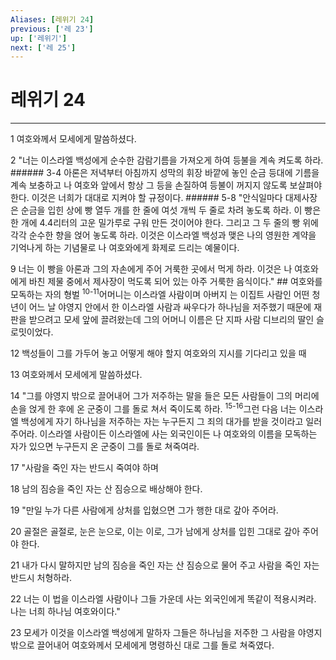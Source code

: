 ```yaml
---
Aliases: [레위기 24]
previous: ['레 23']
up: ['레위기']
next: ['레 25']
---
```

# 레위기 24

***


1 여호와께서 모세에게 말씀하셨다. 

2 "너는 이스라엘 백성에게 순수한 감람기름을 가져오게 하여 등불을 계속 켜도록 하라. ###### 3-4 아론은 저녁부터 아침까지 성막의 휘장 바깥에 놓인 순금 등대에 기름을 계속 보충하고 나 여호와 앞에서 항상 그 등을 손질하여 등불이 꺼지지 않도록 보살펴야 한다. 이것은 너희가 대대로 지켜야 할 규정이다. ###### 5-8 "안식일마다 대제사장은 순금을 입힌 상에 빵 열두 개를 한 줄에 여섯 개씩 두 줄로 차려 놓도록 하라. 이 빵은 한 개에 4.4리터의 고운 밀가루로 구워 만든 것이어야 한다. 그리고 그 두 줄의 빵 위에 각각 순수한 향을 얹어 놓도록 하라. 이것은 이스라엘 백성과 맺은 나의 영원한 계약을 기억나게 하는 기념물로 나 여호와에게 화제로 드리는 예물이다. 

9 너는 이 빵을 아론과 그의 자손에게 주어 거룩한 곳에서 먹게 하라. 이것은 나 여호와에게 바친 제물 중에서 제사장이 먹도록 되어 있는 아주 거룩한 음식이다." ## 여호와를 모독하는 자의 형벌 <sup class="versenum">10-11</sup>어머니는 이스라엘 사람이며 아버지 는 이집트 사람인 어떤 청년이 어느 날 야영지 안에서 한 이스라엘 사람과 싸우다가 하나님을 저주했기 때문에 재판을 받으려고 모세 앞에 끌려왔는데 그의 어머니 이름은 단 지파 사람 디브리의 딸인 슬로밋이었다. 

12 백성들이 그를 가두어 놓고 어떻게 해야 할지 여호와의 지시를 기다리고 있을 때 

13 여호와께서 모세에게 말씀하셨다. 

14 "그를 야영지 밖으로 끌어내어 그가 저주하는 말을 들은 모든 사람들이 그의 머리에 손을 얹게 한 후에 온 군중이 그를 돌로 쳐서 죽이도록 하라. <sup class="versenum">15-16</sup>그런 다음 너는 이스라엘 백성에게 자기 하나님을 저주하는 자는 누구든지 그 죄의 대가를 받을 것이라고 일러 주어라. 이스라엘 사람이든 이스라엘에 사는 외국인이든 나 여호와의 이름을 모독하는 자가 있으면 누구든지 온 군중이 그를 돌로 쳐죽여라. 

17 "사람을 죽인 자는 반드시 죽여야 하며 

18 남의 짐승을 죽인 자는 산 짐승으로 배상해야 한다. 

19 "만일 누가 다른 사람에게 상처를 입혔으면 그가 행한 대로 갚아 주어라. 

20 골절은 골절로, 눈은 눈으로, 이는 이로, 그가 남에게 상처를 입힌 그대로 갚아 주어야 한다. 

21 내가 다시 말하지만 남의 짐승을 죽인 자는 산 짐승으로 물어 주고 사람을 죽인 자는 반드시 처형하라. 

22 너는 이 법을 이스라엘 사람이나 그들 가운데 사는 외국인에게 똑같이 적용시켜라. 나는 너희 하나님 여호와이다." 

23 모세가 이것을 이스라엘 백성에게 말하자 그들은 하나님을 저주한 그 사람을 야영지 밖으로 끌어내어 여호와께서 모세에게 명령하신 대로 그를 돌로 쳐죽였다.
